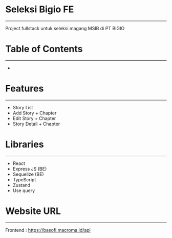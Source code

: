 <h1>Seleksi Bigio FE</h1>
<hr>
<p>Project fullstack untuk seleksi magang MSIB di PT BIGIO </p>

<h1>Table of Contents</h1>
<hr>
<ul>
  <li></li>
</ul>

<h1>Features</h1>
<hr>
<ul>
  <li>Story List</li>
  <li>Add Story + Chapter</li>
  <li>Edit Story + Chapter</li>
  <li>Story Detail + Chapter </li>
</ul>


<h1>Libraries</h1>
<hr>
<ul>
  <li>React</li>
  <li>Express JS (BE)</li>
  <li>Sequelize (BE)</li>
  <li>TypeScript</li>
  <li>Zustand</li>
  <li>Use query</li>
</ul>

<h1>Website URL</h1>
<hr>
<p>Frontend : <a href ="https://seleksi-biggio-fe.vercel.app>https://seleksi-biggio-fe.vercel.app/</a></p>
<p>Backend : <a href ="https://basofi.macroma.id/api">https://basofi.macroma.id/api</a></p>

